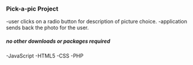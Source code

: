 ### Pick-a-pic Project ###

-user clicks on a radio button for description of picture choice.
-application sends back the photo for the user.

##### no other downloads or packages required ####

-JavaScript
-HTML5
-CSS
-PHP
